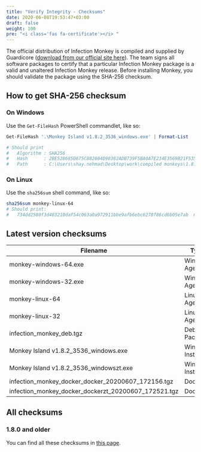 ```yaml
---
title: "Verify Integrity - Checksums"
date: 2020-06-08T19:53:47+03:00
draft: false
weight: 100
pre: "<i class='fas fa-certificate'></i> "
---
```


The official distribution of Infection Monkey is compiled and supplied by Guardicore ([download from our official site here](https://infectionmonkey.com/)). The team signs all software packages to certify that a particular Infection Monkey package is a valid and unaltered Infection Monkey release. Before installing Monkey, you should validate the package using the SHA-256 checksum.

## How to get SHA-256 checksum

### On Windows

Use the `Get-FileHash` <i class="fas fa-terminal"></i> PowerShell commandlet, like so:

```powershell
Get-FileHash '.\Monkey Island v1.8.2_3536_windows.exe' | Format-List

# Should print
#   Algorithm : SHA256
#   Hash      : 2BE528685D675C882604D98382ADB739F5BA0A7E234E3569B21F535173BD9569
#   Path      : C:\Users\shay.nehmad\Desktop\work\compiled monkeys\1.8.2\Monkey Island v1.8.2_3536_windows.exe
```

### On Linux

Use the `sha256sum` <i class="fas fa-terminal"></i> shell command, like so:

```sh
sha256sum monkey-linux-64
# Should print:
#   734dd2580f3d483210daf54c063a0a972911bbe9afb6ebc6278f86cd6b05e7ab  monkey-linux-64
```

## Latest version checksums

| Filename | Type | Version | SHA256 hash |
|-|-|-|-|
monkey-windows-64.exe | Windows Agent | 1.8.2 | `2e6a1cb5523d87ddfd48f75b10114617343fbac8125fa950ba7f00289b38b550`
monkey-windows-32.exe | Windows Agent | 1.8.2 | `86a7d7065e73b795e38f2033be0c53f3ac808cc67478aed794a7a6c89123979f`
monkey-linux-64 | Linux Agent | 1.8.2 | `4dce4a115d41b43adffc11672fae2164265f8902267f1355d02bebb802bd45c5`
monkey-linux-32 | Linux Agent | 1.8.2 | `39d3fe1c7b33482a8cb9288d323dde17b539825ab2d736be66a9582764185478`
infection_monkey_deb.tgz | Debian Package | 1.8.2 | `2a6b4b9b846566724ff985c6cc8283222b981b3495dd5a8920b6bc3f34d556e2`
Monkey Island v1.8.2_3536_windows.exe | Windows Installer | 1.8.2 | `2be528685d675c882604d98382adb739f5ba0a7e234e3569b21f535173bd9569`
Monkey Island v1.8.2_3536_windowszt.exe | Windows Installer | 1.8.2 | `f282ce4dd50abe54671948fb5b3baf913087459444e451660971290a72fe244a`
infection_monkey_docker_docker_20200607_172156.tgz | Docker | 1.8.2 | `0e4bc731ef7e8bf19b759709672375890136c008526be454850d334d9ba5012d`
infection_monkey_docker_dockerzt_20200607_172521.tgz | Docker | 1.8.2 | `0f4b0cd6fd54dc14ea50c5d2fb3fc711e9863518bd5bffd04e08a0f17eb99e75`

## All checksums

### 1.8.0 and older

You can find all these checksums in [this page](https://www.guardicore.com/infectionmonkey/checksums.html).
